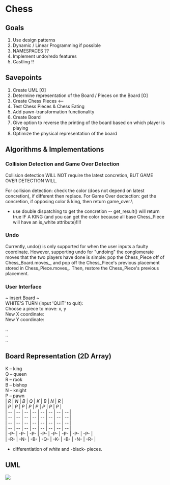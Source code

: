 # Chess

## Goals
1. Use design patterns
2. Dynamic / Linear Programming if possible
3. NAMESPACES ??
4. Implement undo/redo features 
5. Castling !!

## Savepoints
1. Create UML [O]
2. Determine representation of the Board / Pieces on the Board [O]
3. Create Chess Pieces  <--
4. Test Chess Pieces & Chess Eating
5. Add pawn-transformation functionality
6. Create Board 
7. Give option to reverse the printing of the board based on which player is playing
8. Optimize the physical representation of the board

## Algorithms & Implementations
### Collision Detection and Game Over Detection
Collision detection WILL NOT require the latest concretion, BUT GAME OVER DETECTION WILL.

For collision detection: check the color (does not depend on latest concretion), if different then replace. 
For Game Over dectection: get the concretion, if opposing color & king, then return game_over.\
- use double dispatching to get the concretion -- get_result() will return true IF A KING (and you can get the color because all base Chess_Piece will have an is_white attribute)!!!!

### Undo
Currently, undo() is only supported for when the user inputs a faulty coordinate. However, supporting undo for "undoing" the conglomerate moves that the two players have done is simple: pop the Chess_Piece off of Chess_Board.moves_, and pop off the Chess_Piece's previous placement stored in Chess_Piece.moves_. Then, restore the Chess_Piece's previous placement.

### User Interface
~ insert Board ~ <br>
WHITE'S TURN (input 'QUIT' to quit): <br>
Choose a piece to move: x, y <br>
New X coordinate: <br>
New Y coordinate: <br>

.. <br>
.. <br>
.. <br>

## Board Representation (2D Array)
K – king <br>
Q – queen <br>
R – rook <br>
B – bishop <br>
N – knight <br>
P – pawn <br>
| *R* | *N* | *B* | *Q* | *K* | *B* | *N* | *R* | <br>
| *P* | *P* | *P* | *P* | *P* | *P* | *P* | *P* | <br>
|  -- |  -- |  -- |  -- |  -- |  -- |  -- |  -- | <br>
|  -- |  -- |  -- |  -- |  -- |  -- |  -- |  -- | <br>
|  -- |  -- |  -- |  -- |  -- |  -- |  -- |  -- | <br>
|  -- |  -- |  -- |  -- |  -- |  -- |  -- |  -- | <br>
| -P- | -P- | -P- | -P- | -P- | -P- | -P- | -P- | <br>
| -R- | -N- | -B- | -Q- | -K- | -B- | -N- | -R- | <br>

* differentiation of *white* and -black- pieces.


## UML
[![](https://mermaid.ink/img/pako:eNrtWm1v2zYQ_iucghrKaqPfhcBA0gDDUBTrkqFf6kKgJdomIoseSbnx0va3jy-SzTdZTqwNq-d8SCLe8e5499zxROopykiOoiTKCsjYLYZzCpdgUgLx8-oVuEMF5JiUbIFXTI--XSDG0g8YZQiMRqR-viGQ5j4DGY3Ae7JG6UdY4FyJSu85hRzNNz731VfB_gF-KVtI73A5n7QR_6CwZDNCl6lBarivKYWb1DBVmP51bNuuOYNitIbfK4S6uW4wW5BVJ9sdIQ-dTO9KPF_wwJLTj5hhTqhi-wUuUfrbGtFmVLPr323e1wq0XyTPEpW8PTRbfTLi7QFtLFUeTW8qXOSImposghkae4aETSCKApBvJUzBLZrhEitg7rB6gxZwjQmFBXgDhE1Vxiv5oKYgthMhBQMlmP1UT1fotzD1pAny5wIwTlOKVhQx4SW16PgykaMKkDu-ZeNIVrskTcDWua0poOc-Cl6G_0IpN0c3wdGMFIQKypSQwhyHmRKfiOXD7GFHeW0uLRbGNcYPfZP3WzwYauVa9xA8NuYNwab597JN8Ur-Tiw3Dyzm7ya3RUGPKKs4iqcSJ4mZuIMWIxKwJjg3ZVRlTuLA-Bzx9FEF1HG0Jm3aScoVkmwHQhN1MCTVi0aBGU_X0rup9D8LWQWzDK14vE5CeWjxf2vyQ6M4XE-e-sQpLj2QOkPPR2jQ7B6xevlvKlOYFC5RgBR_D1BeJ0c4ek6ahCWcE-bAhNH8OtBuIXeSSXYjp7YXyDXFR8I7XOz7kNy5oygldbao8DjJoejnXHhhLty354Jsv3-cXACHJYNcVNzfxqJ81KBTPTjoVPrO6HwROoOoVG9lp1ai1aJ6hGUP8g6ozDoUDfr1kwN_bcgZ__13Kvrc4dQSQa-qx0yo3fSP58KNVlPnQq3VSYZ6ceds6D8b5PHaqeWCXFOPmXC8uAPSQMWhyQL14OSAsuKcAf1ngD47PrUc0Kvqs2HvQeABeVBHY_tmoB_ddwNtyzkb-swGeeJPCqFY2ARuEUfKOvAGyGsTIK9NpJ7sYTvTuwvYXn48tRxsNwxx62F2mGMtB82jjEFgeRaTfHvsZFI9dieXbj462WR97jZLAXfQAjFRbqqC22hxipV3hWX6eqSVoTyVQfIx50124tBB_79HYXeBpi5G76z9gfk5odm8-wTWlOsrA_c_j63tR9SS0Dbw8u3mtWlTfFjtdqquuahQlQ3ltFZnUVai9PA4WJ4gDRLkqmNzW_JZeHPOv_d2oC3imWJRM-OWncIMlTtdMoV3ALZPePNfx2XfBeAk1bwxLlcVb8q30LilBGuFf5f_38DiBVDoSW2vfvr86bPpO8_62FDUch1vY9CXUKPWd4wDXn_maUF4cDBIwV6UurYYWAUHg1UUVBlIsMOMhKQqQFuG66IgXxgQ3gA5ns0QFVEHsJgTivliycAUMpQDMVNTty2KmGq38QyQGeALBNSKNRDNnGn9CuTJacd1n5Su9UYpIBlshCxHt8l2duHD2DBLlRU5As-LmNsUZLKnS1diO0-blO5DoOxAehX4p2wTepVIRa_Q75pVX9GryKlqe44WGdwZvPLZB8hbRMehAtvBdYb4GeLPhPjuTZYiVT3Nz9qcawDrQzrrjdUiOcjdQ5vKQQWzuPvMw9_G9XQZsSOm6_gcIUBH4wgBCsTHrECeUbxkumyDprpZS_yPbYMVsBUDo1CLGu5Q94Glk-MMmR8BMqKeqA9pEbieypeQjNdv-1dXzcB4bH-H61H3fnW9U_BryRGdwQxtNWxHxmPfxBDZ2pxDbG0NZjSMloguIc6jJFLJMIlEq7xEkygR_-ZoBquCT6KhJpkfwkuOOn0EoaLrek4h1gTpJJIk4c5vQgWsOLnflFmUzGDB0DCqVsIOVAvajqJcmv--_uZe_vn2Ny1c_FE?type=png)](https://mermaid.live/edit#pako:eNrtWm1v2zYQ_iucghrKaqPfhcBA0gDDUBTrkqFf6kKgJdomIoseSbnx0va3jy-SzTdZTqwNq-d8SCLe8e5499zxROopykiOoiTKCsjYLYZzCpdgUgLx8-oVuEMF5JiUbIFXTI--XSDG0g8YZQiMRqR-viGQ5j4DGY3Ae7JG6UdY4FyJSu85hRzNNz731VfB_gF-KVtI73A5n7QR_6CwZDNCl6lBarivKYWb1DBVmP51bNuuOYNitIbfK4S6uW4wW5BVJ9sdIQ-dTO9KPF_wwJLTj5hhTqhi-wUuUfrbGtFmVLPr323e1wq0XyTPEpW8PTRbfTLi7QFtLFUeTW8qXOSImposghkae4aETSCKApBvJUzBLZrhEitg7rB6gxZwjQmFBXgDhE1Vxiv5oKYgthMhBQMlmP1UT1fotzD1pAny5wIwTlOKVhQx4SW16PgykaMKkDu-ZeNIVrskTcDWua0poOc-Cl6G_0IpN0c3wdGMFIQKypSQwhyHmRKfiOXD7GFHeW0uLRbGNcYPfZP3WzwYauVa9xA8NuYNwab597JN8Ur-Tiw3Dyzm7ya3RUGPKKs4iqcSJ4mZuIMWIxKwJjg3ZVRlTuLA-Bzx9FEF1HG0Jm3aScoVkmwHQhN1MCTVi0aBGU_X0rup9D8LWQWzDK14vE5CeWjxf2vyQ6M4XE-e-sQpLj2QOkPPR2jQ7B6xevlvKlOYFC5RgBR_D1BeJ0c4ek6ahCWcE-bAhNH8OtBuIXeSSXYjp7YXyDXFR8I7XOz7kNy5oygldbao8DjJoejnXHhhLty354Jsv3-cXACHJYNcVNzfxqJ81KBTPTjoVPrO6HwROoOoVG9lp1ai1aJ6hGUP8g6ozDoUDfr1kwN_bcgZ__13Kvrc4dQSQa-qx0yo3fSP58KNVlPnQq3VSYZ6ceds6D8b5PHaqeWCXFOPmXC8uAPSQMWhyQL14OSAsuKcAf1ngD47PrUc0Kvqs2HvQeABeVBHY_tmoB_ddwNtyzkb-swGeeJPCqFY2ARuEUfKOvAGyGsTIK9NpJ7sYTvTuwvYXn48tRxsNwxx62F2mGMtB82jjEFgeRaTfHvsZFI9dieXbj462WR97jZLAXfQAjFRbqqC22hxipV3hWX6eqSVoTyVQfIx50124tBB_79HYXeBpi5G76z9gfk5odm8-wTWlOsrA_c_j63tR9SS0Dbw8u3mtWlTfFjtdqquuahQlQ3ltFZnUVai9PA4WJ4gDRLkqmNzW_JZeHPOv_d2oC3imWJRM-OWncIMlTtdMoV3ALZPePNfx2XfBeAk1bwxLlcVb8q30LilBGuFf5f_38DiBVDoSW2vfvr86bPpO8_62FDUch1vY9CXUKPWd4wDXn_maUF4cDBIwV6UurYYWAUHg1UUVBlIsMOMhKQqQFuG66IgXxgQ3gA5ns0QFVEHsJgTivliycAUMpQDMVNTty2KmGq38QyQGeALBNSKNRDNnGn9CuTJacd1n5Su9UYpIBlshCxHt8l2duHD2DBLlRU5As-LmNsUZLKnS1diO0-blO5DoOxAehX4p2wTepVIRa_Q75pVX9GryKlqe44WGdwZvPLZB8hbRMehAtvBdYb4GeLPhPjuTZYiVT3Nz9qcawDrQzrrjdUiOcjdQ5vKQQWzuPvMw9_G9XQZsSOm6_gcIUBH4wgBCsTHrECeUbxkumyDprpZS_yPbYMVsBUDo1CLGu5Q94Glk-MMmR8BMqKeqA9pEbieypeQjNdv-1dXzcB4bH-H61H3fnW9U_BryRGdwQxtNWxHxmPfxBDZ2pxDbG0NZjSMloguIc6jJFLJMIlEq7xEkygR_-ZoBquCT6KhJpkfwkuOOn0EoaLrek4h1gTpJJIk4c5vQgWsOLnflFmUzGDB0DCqVsIOVAvajqJcmv--_uZe_vn2Ny1c_FE)
